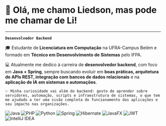 # 👋 Olá, me chamo Liedson, mas pode me chamar de Li!  
-----------------------------------
**`Desenvolvedor Backend`**

🎓 Estudante de **Licenciatura em Computação** na UFRA-Campus Belém e formado em **Técnico em Desenvolvimento de Sistemas** pelo IFPA.  

💻 Atualmente me dedico à carreira de **desenvolvedor backend**, com foco em **Java + Spring**, sempre buscando evoluir em **boas práticas, arquitetura de APIs REST, integração com bancos de dados relacionais** e na **aplicação de IA em sistemas e automações**.  

```✨ Minha curiosidade vai além do backend: gosto de aprender sobre servidores, automação, scripts e infraestrutura de sistemas, o que tem me ajudado a ter uma visão completa do funcionamento das aplicações e seu impacto nas organizações.```

![Java](https://img.shields.io/badge/java-%23ED8B00.svg?style=for-the-badge&logo=openjdk&logoColor=white) ![PHP](https://img.shields.io/badge/php-%23777BB4.svg?style=for-the-badge&logo=php&logoColor=white) ![Python](https://img.shields.io/badge/python-3670A0?style=for-the-badge&logo=python&logoColor=ffdd54) ![Spring](https://img.shields.io/badge/spring-%236DB33F.svg?style=for-the-badge&logo=spring&logoColor=white) ![Hibernate](https://img.shields.io/badge/Hibernate-59666C?style=for-the-badge&logo=Hibernate&logoColor=white) ![JavaFX](https://img.shields.io/badge/javafx-%23FF0000.svg?style=for-the-badge&logo=javafx&logoColor=white) ![JWT](https://img.shields.io/badge/JWT-black?style=for-the-badge&logo=JSON%20web%20tokens) ![IntelliJ IDEA](https://img.shields.io/badge/IntelliJIDEA-000000.svg?style=for-the-badge&logo=intellij-idea&logoColor=white)
